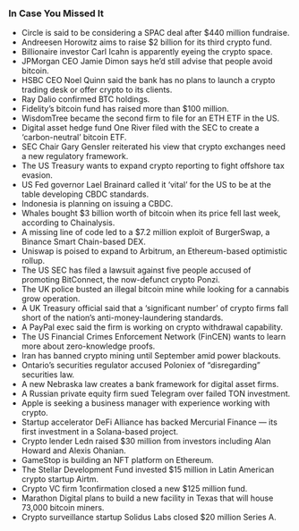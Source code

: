 ### In Case You Missed It 
* Circle is said to be considering a SPAC deal after $440 million fundraise. 
* Andreesen Horowitz aims to raise $2 billion for its third crypto fund. 
* Billionaire investor Carl Icahn is apparently eyeing the crypto space. 
* JPMorgan CEO Jamie Dimon says he’d still advise that people avoid bitcoin. 
* HSBC CEO Noel Quinn said the bank has no plans to launch a crypto trading desk or offer crypto to its clients. 
* Ray Dalio confirmed BTC holdings. 
* Fidelity’s bitcoin fund has raised more than $100 million. 
* WisdomTree became the second firm to file for an ETH ETF in the US. 
* Digital asset hedge fund One River filed with the SEC to create a ‘carbon-neutral’ bitcoin ETF.
* SEC Chair Gary Gensler reiterated his view that crypto exchanges need a new regulatory framework. 
* The US Treasury wants to expand crypto reporting to fight offshore tax evasion. 
* US Fed governor Lael Brainard called it ‘vital’ for the US to be at the table developing CBDC standards. 
* Indonesia is planning on issuing a CBDC.
* Whales bought $3 billion worth of bitcoin when its price fell last week, according to Chainalysis. 
* A missing line of code led to a $7.2 million exploit of BurgerSwap, a Binance Smart Chain-based DEX. 
* Uniswap is poised to expand to Arbitrum, an Ethereum-based optimistic rollup.
* The US SEC has filed a lawsuit against five people accused of promoting BitConnect, the now-defunct crypto Ponzi. 
* The UK police busted an illegal bitcoin mine while looking for a cannabis grow operation. 
* A UK Treasury official said that a ‘significant number’ of crypto firms fall short of the nation’s anti-money-laundering standards. 
* A PayPal exec said the firm is working on crypto withdrawal capability. 
* The US Financial Crimes Enforcement Network (FinCEN) wants to learn more about zero-knowledge proofs. 
* Iran has banned crypto mining until September amid power blackouts. 
* Ontario’s securities regulator accused Poloniex of “disregarding” securities law. 
* A new Nebraska law creates a bank framework for digital asset firms. 
* A Russian private equity firm sued Telegram over failed TON investment. 
* Apple is seeking a business manager with experience working with crypto. 
* Startup accelerator DeFi Alliance has backed Mercurial Finance — its first investment in a Solana-based project. 
* Crypto lender Ledn raised $30 million from investors including Alan Howard and Alexis Ohanian. 
* GameStop is building an NFT platform on Ethereum. 
* The Stellar Development Fund invested $15 million in Latin American crypto startup Airtm. 
* Crypto VC firm 1confirmation closed a new $125 million fund. 
* Marathon Digital plans to build a new facility in Texas that will house 73,000 bitcoin miners. 
* Crypto surveillance startup Solidus Labs closed $20 million Series A.